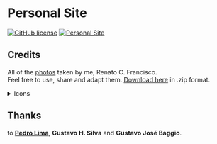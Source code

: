 # Personal Site

[![GitHub license](https://img.shields.io/github/license/renatocfrancisco/renatocfrancisco.github.io)](https://github.com/renatocfrancisco/renatocfrancisco.github.io/blob/master/LICENSE) <a href="https://renatocfrancisco.github.io/"> <img alt="Personal Site" src="https://img.shields.io/badge/Github.io-renatocfrancisco-lightgrey"/> </a>

## Credits

All of the [photos](https://renatocfrancisco.github.io/portfolio/pages/photos/photos.html) taken by me, Renato C. Francisco.<br>
Feel free to use, share and adapt them. [Download here](https://github.com/renatocfrancisco/portfolio/raw/master/pages/photos/assets/renatocfrancisco_photos.zip) in .zip format.<br>

<details>
<summary markdown="span">Icons</summary>

[Actions Project Open Icon](https://iconarchive.com/show/oxygen-icons-by-oxygen-icons.org/Actions-project-open-icon.html) by [Oxygen Team](https://iconarchive.com/artist/oxygen-icons.org.html) + [Github Icon](https://iconarchive.com/show/papirus-apps-icons-by-papirus-team/github-icon.html) by [Papirus Dev. Team](https://iconarchive.com/artist/papirus-team.html)<br>
[HP Pictures File Icon](https://iconarchive.com/show/hydropro-icons-by-media-design/HP-Pictures-Folder-icon.html) by [Hydropro Icons](https://iconarchive.com/show/hydropro-icons-by-media-design.html)<br>
[Users Files Icon](https://iconarchive.com/show/genesis-3G-icons-by-dario-arnaez/User-Files-icon.html) by [OHMYicons](https://ohmyicons.com/en/) <br>
[Music Icon](https://iconarchive.com/show/3d-bluefx-desktop-icons-by-wallpaperfx/Music-icon.html) by [WallpaperFX](https://wallpaperfx.com/)<br>
[Very Basic Menu Icon](https://iconarchive.com/show/windows-8-icons-by-icons8/Very-Basic-Menu-icon.html) by [Icons8](https://icons8.com/)<br>

Social Media Icons from [**Simple Icons**](https://simpleicons.org/)<br>
Back icon by [Freepik](https://www.freepik.com/) from [**Flaticon**](https://www.flaticon.com/free-icon/back_130882?term=back&page=1&position=1&page=1&position=1&related_id=130882&origin=tag)<br>
Download Icon by [Pixel perfect](https://www.flaticon.com/authors/pixel-perfect) from [**Flaticon**](https://www.flaticon.com/free-icon/download_724933?term=download&page=1&position=1&page=1&position=1&related_id=724933&origin=search)<br>

</details>

## Thanks
to [**Pedro Lima**](https://github.com/pedrobits), **Gustavo H. Silva** and **Gustavo José Baggio**.
